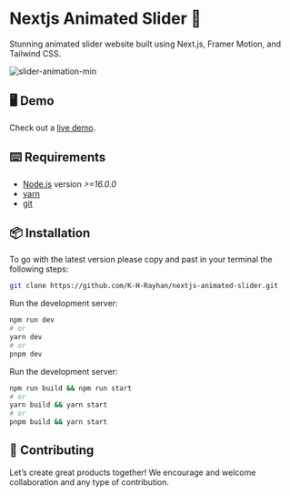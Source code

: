 # Nextjs Animated Slider 🚀

Stunning animated slider website built using Next.js, Framer Motion, and Tailwind CSS.

![slider-animation-min](https://github.com/K-H-Rayhan/nextjs-animated-slider/assets/83538046/676e87e0-0988-4431-9c3d-354635faca93)

## 🖥 Demo

Check out a [live demo](https://nextjs-animated-slider.vercel.app/).

## ⌨️ Requirements

- [Node.js](https://nodejs.org/en/) version _>=16.0.0_
- [yarn](https://yarnpkg.com/)
- [git](https://git-scm.com/)

## 📦 Installation

To go with the latest version please copy and past in your terminal the following steps: 

```bash
git clone https://github.com/K-H-Rayhan/nextjs-animated-slider.git
```

Run the development server:

```bash
npm run dev
# or
yarn dev
# or
pnpm dev
```
Run the development server:

```bash
npm run build && npm run start
# or
yarn build && yarn start
# or
pnpm build && yarn start
```

## 🤝 Contributing

Let’s create great products together! We encourage and welcome collaboration and any type of contribution.
